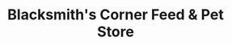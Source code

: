 ---
title: "Blacksmith's Corner Feed & Pet Store"
url: /bellflower/blacksmiths-corner-feed-and-pet-store/
shop: agrarian
---